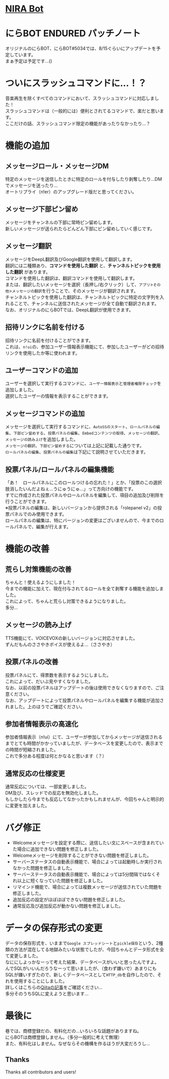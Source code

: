 # [NIRA Bot](../index)

# にらBOT ENDURED パッチノート
オリジナルのにらBOT、にらBOT#5034では、8/15ぐらいにアップデートを予定しています。  
まぁ予定は予定です...()

# ついにスラッシュコマンドに...！？
音楽再生を除くすべてのコマンドにおいて、スラッシュコマンドに対応しました！  
スラッシュコマンドは（一般的には）便利とされてるコマンドで、楽だと思います。  
ここだけの話、スラッシュコマンド限定の機能があったりなかったり...？

# 機能の追加
## メッセージロール・メッセージDM
特定のメッセージを送信したときに特定のロールを付与したり剥奪したり...DMでメッセージを送ったり...  
オートリプライ（n!er）のアップグレード版だと思ってください。  

## メッセージ下部ピン留め
メッセージをチャンネルの下部に常時ピン留めします。  
新しいメッセージが送られたらどんどん下部にピン留めしていく感じです。  

## メッセージ翻訳
メッセージをDeepL翻訳及びGoogle翻訳を使用して翻訳します。  
翻訳には二種類あり、__コマンドを使用した翻訳__ と、__チャンネルトピックを使用した翻訳__ があります。  
コマンドを使用した翻訳は、翻訳コマンドを使用して翻訳します。  
または、翻訳したいメッセージを選択（長押し/右クリック）して、`アプリ`>`その他`>`メッセージの翻訳`を行うことで、そのメッセージが翻訳されます。  
チャンネルトピックを使用した翻訳は、チャンネルトピックに特定の文字列を入れることで、チャンネルに送信されたメッセージが全て自動で翻訳されます。  
なお、オリジナルのにらBOTでは、DeepL翻訳が使用できます。

## 招待リンクに名前を付ける
招待リンクに名前を付けることができます。  
これは、`n!ui`の、参加ユーザー情報表示機能にて、参加したユーザーがどの招待リンクを使用したか等に使われます。  

## ユーザーコマンドの追加
ユーザーを選択して実行するコマンドに、`ユーザー情報表示`と`管理者権限チェック`を追加しました。  
選択したユーザーの情報を表示することができます。

## メッセージコマンドの追加
メッセージを選択して実行するコマンドに、`AutoSSのスタート`、`ロールパネルの編集`、`下部ピン留めする`、`投票パネルの編集`、`Embedコンテンツの取得`、`メッセージの翻訳`、`メッセージの読み上げ`を追加しました。  
`メッセージの翻訳`、`下部ピン留めする`については上記に記載した通りです。  
`ロールパネルの編集`、`投票パネルの編集`は下記にて説明させていただきます。

## 投票パネル/ロールパネルの編集機能
「あ！　ロールパネルにこのロールつけるの忘れた！」とか、「投票のこの選択肢消したいんだよねぇ...うにゅうにゅ...」って方向けの機能です。  
すでに作成された投票パネルやロールパネルを編集して、項目の追加及び削除を行うことができます。  
※投票パネルの編集は、新しいバージョンから提供される「rolepanel v2」の投票パネルでのみ使用できます。  
ロールパネルの編集は、特にバージョンの変更はございませんので、今までのロールパネルで、編集が行えます。

# 機能の改善
## 荒らし対策機能の改善
ちゃんと！使えるようにしました！  
今までの機能に加えて、現在付与されてるロールを全て剥奪する機能を追加しました。  
これによって、ちゃんと荒らし対策できるようになりました。  
多分...

## メッセージの読み上げ
TTS機能にて、VOICEVOXの新しいバージョンに対応させました。  
ずんだもんのささやきボイスが使えるよ...（ささやき）

## 投票パネルの改善
投票パネルにて、得票数を表示するようにしました。  
これによって、だいぶ見やすくなりました。  
なお、以前の投票パネルはアップデートの後は使用できなくなりますので、ご注意ください。  
なお、アップデートによって投票パネルやロールパネルを編集する機能が追加されました。上のほうでご確認ください。

## 参加者情報表示の高速化
参加者情報表示（n!ui）にて、ユーザーが参加してからメッセージが送信されるまでとても時間がかかっていましたが、データベースを変更したので、表示までの時間が短縮されました。  
これで多分ある程度は何とかなると思います（？）

## 通常反応の仕様変更
通常反応については、一部変更しました。  
DM及び、スレッドでの反応を無効化しました。  
もしかしたら今までも反応してなかったかもしれませんが、今回ちゃんと明示的に変更を加えました。

# バグ修正
- Welcomeメッセージを設定する際に、送信したい文にスペースが含まれていた場合に追加できない問題を修正しました。
- Welcomeメッセージを削除することができない問題を修正しました。
- サーバーステータスの自動表示機能で、場合によっては起動時しか実行されなかった問題を修正しました。
- サーバーステータスの自動表示機能で、場合によっては5分間隔ではなくそれ以上に短くなっていた問題を修正しました。
- リマインド機能で、場合によっては複数メッセージが送信されていた問題を修正しました。
- 追加反応の設定がほぼほぼできない問題を修正しました。
- 通常反応及び追加反応が動かない問題を修正しました。

# データの保存形式の変更
データの保存形式を、いままで`Google スプレッドシート`と`pickle保存`という、2種類の方法が混在してる地獄みたいな状態でしたが、今回ちゃんとデータ形式を全て変更しました。  
なににしよっかなーって考えた結果、データベースがいいと思ったんですよ。  
んでSQLがいいんだろうなーって思いましたが、（食わず嫌いで）あまりにもSQLが嫌いすぎたので、新しくデータベースとして`HTTP_db`を自作したので、それを使用することにしました。  
詳しくはこちらの[Qiitaの記事](https://qiita.com/nattyan_tv/items/4435be1e96e397944854)をご確認ください...  
多分そのうちSQLに変えようと思います...

# 最後に
巷では、商標登録だの、有料化だの...いろいろな話題がありますね。  
にらBOTは商標登録しません。（多分一般的に考えて無理）  
また、有料化はしません。なぜならその機構を作るほうが大変だろうし...

## Thanks
Thanks all contributors and users!
